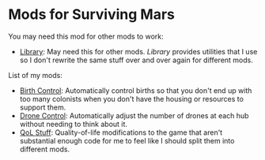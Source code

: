 # Mods for Surviving Mars

You may need this mod for other mods to work:

- [Library](https://github.com/ryancsh/SurvivingMarsMods/tree/main/Library): May need this for other mods. *Library* provides utilities that I use so I don't rewrite the same stuff over and over again for different mods.

List of my mods:

- [Birth Control](https://github.com/ryancsh/SurvivingMarsMods/tree/main/Birth%20Control): Automatically control births so that you don't end up with too many colonists when you don't have the housing or resources to support them.
- [Drone Control](https://github.com/ryancsh/SurvivingMarsMods/tree/main/Drone%20Control): Automatically adjust the number of drones at each hub without needing to think about it.
- [QoL Stuff](https://github.com/ryancsh/SurvivingMarsMods/tree/main/QoL%20Stuff): Quality-of-life modifications to the game that aren't substantial enough code for me to feel like I should split them into different mods.
